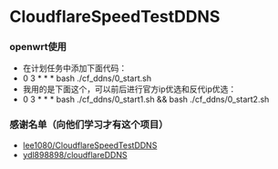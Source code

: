 # CloudflareSpeedTestDDNS


### openwrt使用
- 在计划任务中添加下面代码：
- 0 3 * * * bash ./cf_ddns/0_start.sh
- 我用的是下面这个，可以前后进行官方ip优选和反代ip优选：
- 0 3 * * * bash ./cf_ddns/0_start1.sh && bash ./cf_ddns/0_start2.sh

### 感谢名单（向他们学习才有这个项目）
- [lee1080/CloudflareSpeedTestDDNS](https://github.com/lee1080/CloudflareSpeedTestDDNS)
- [ydl898898/cloudflareDDNS](https://github.com/ydl898898/cloudflareDDNS)
